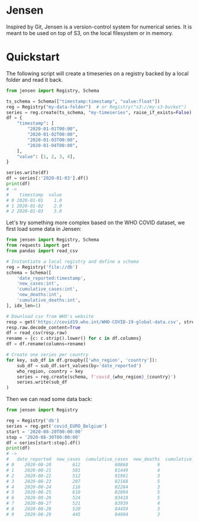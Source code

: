 

# Jensen

Inspired by Git, Jensen is a version-control system for numerical
series. It is meant to be used on top of S3, on the local filesystem
or in memory.


# Quickstart

The following script will create a timeseries on a registry backed by
a local folder and read it back.

``` python
from jensen import Registry, Schema

ts_schema = Schema(["timestamp:timestamp", "value:float"])
reg = Registry("my-data-folder")  # or Registry("s3://my-s3-bucket")
series = reg.create(ts_schema, "my-timeseries", raise_if_exists=False)
df = {
    "timestamp": [
        "2020-01-01T00:00",
        "2020-01-02T00:00",
        "2020-01-03T00:00",
        "2020-01-04T00:00",
    ],
    "value": [1, 2, 3, 4],
}

series.write(df)
df = series[:'2020-01-03'].df()
print(df)
# ->
#    timestamp  value
# 0 2020-01-01    1.0
# 1 2020-01-02    2.0
# 2 2020-01-03    3.0
```

Let's try something more complex based on the WHO COVID dataset, we
first load some data in Jensen:

``` python
from jensen import Registry, Schema
from requests import get
from pandas import read_csv

# Instantiate a local registry and define a schema
reg = Registry('file://db')
schema = Schema([
    'date_reported:timestamp',
    'new_cases:int',
    'cumulative_cases:int',
    'new_deaths:int',
    'cumulative_deaths:int',
], idx_len=1)

# Download csv from WHO's website
resp = get('https://covid19.who.int/WHO-COVID-19-global-data.csv', stream=True)
resp.raw.decode_content=True
df = read_csv(resp.raw)
rename = {c: c.strip().lower() for c in df.columns}
df = df.rename(columns=rename)

# Create one series per country
for key, sub_df in df.groupby(['who_region', 'country']):
    sub_df = sub_df.sort_values(by='date_reported')
    who_region, country = key
    series = reg.create(schema, f'covid_{who_region}_{country}')
    series.write(sub_df
)
```

Then we can read some data back:

``` python
from jensen import Registry

reg = Registry('db')
series = reg.get('covid_EURO_Belgium')
start = '2020-08-20T00:00:00'
stop = '2020-08-30T00:00:00'
df = series[start:stop].df()
print(df)
# ->
#   date_reported  new_cases  cumulative_cases  new_deaths  cumulative_deaths
# 0    2020-08-20        612             80868           9               9854
# 1    2020-08-21        581             81449           4               9858
# 2    2020-08-22        512             81961           3               9861
# 3    2020-08-23        207             82168           5               9866
# 4    2020-08-24        116             82284           3               9869
# 5    2020-08-25        610             82894           5               9874
# 6    2020-08-26        524             83418           5               9879
# 7    2020-08-27        521             83939           4               9883
# 8    2020-08-28        520             84459           3               9886
# 9    2020-08-29        445             84904           3               9889
```
